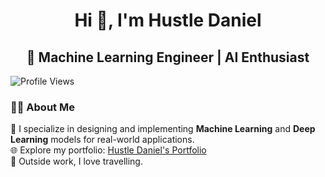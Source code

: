 <h1 align="center">Hi 👋, I'm Hustle Daniel</h1>
<h2 align="center">🤖 Machine Learning Engineer | AI Enthusiast</h2>

<p align="left">
  <img src="https://komarev.com/ghpvc/?username=hustledanie&label=Profile%20views&color=0e75b6&style=flat" alt="Profile Views" />
</p>

### 👨‍💻 About Me
🤖 I specialize in designing and implementing **Machine Learning** and **Deep Learning** models for real-world applications.   
🌐 Explore my portfolio: [Hustle Daniel's Portfolio](https://hustledanie-ai.vercel.app)  
🎨 Outside work, I love travelling.
